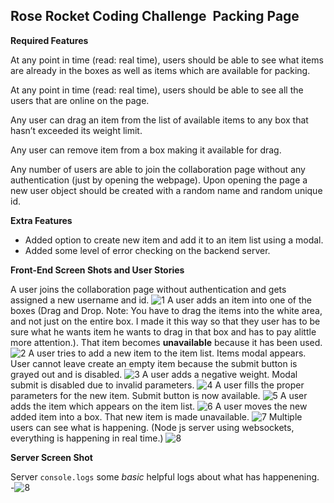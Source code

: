 ## Rose Rocket Coding Challenge ­ Packing Page

**Required Features**

At any point in time (read: real time), users should be able to see what items are already in the boxes as well as items which are available for packing.

At any point in time (read: real time), users should be able to see all the users that are online on the page.

Any user can drag an item from the list of available items to any box that hasn’t exceeded its weight limit.

Any user can remove item from a box making it available for drag.

Any number of users are able to join the collaboration page without any authentication (just by opening the webpage). Upon opening the page a new user object should be created with a random name and random unique id.

**Extra Features**

- Added option to create new item and add it to an item list using a modal.
- Added some level of error checking on the backend server.

**Front-End Screen Shots and User Stories**

A user joins the collaboration page without authentication and gets assigned a new username and id.
![1](https://github.com/vasiliy-klimkin/RoseRocketTest/blob/master/docs/images/rr1main_menu.png?raw=true)
A user adds an item into one of the boxes (Drag and Drop. Note: You have to drag the items into the white area, and not just on the entire box. I made it this way so that they user has to be sure what he wants item he wants to drag in that box and has to pay alittle more attention.). That item becomes **unavailable** because it has been used.
![2](https://github.com/vasiliy-klimkin/RoseRocketTest/blob/master/docs/images/rr2ItemsAddedAndGrayedOut.png?raw=true)
A user tries to add a new item to the item list. Items modal appears. User cannot leave create an empty item because the submit button is grayed out and is disabled.
![3](https://github.com/vasiliy-klimkin/RoseRocketTest/blob/master/docs/images/rr3AddNewItemModal.png?raw=true)
A user adds a negative weight. Modal submit is disabled due to invalid parameters.
![4](https://github.com/vasiliy-klimkin/RoseRocketTest/blob/master/docs/images/rr4addNewItemModalUnacceptableParams.png?raw=true)
A user fills the proper parameters for the new item. Submit button is now available.
![5](https://github.com/vasiliy-klimkin/RoseRocketTest/blob/master/docs/images/rr4addNewItemModalAcceptableParams.png?raw=true)
A user adds the item which appears on the item list.
![6](https://github.com/vasiliy-klimkin/RoseRocketTest/blob/master/docs/images/rr5AddedItem.png?raw=true)
A user moves the new added item into a box. That new item is made unavailable.
![7](https://github.com/vasiliy-klimkin/RoseRocketTest/blob/master/docs/images/rr6AddedItemMovedIntoBoxAndUnavailable.png?raw=true)
Multiple users can see what is happening. (Node js server using websockets, everything is happening in real time.)
![8](https://github.com/vasiliy-klimkin/RoseRocketTest/blob/master/docs/images/rr7MultiUser.png?raw=true)

**Server Screen Shot**

Server `console.logs` some *basic* helpful logs about what has happenening.
-![8](https://github.com/vasiliy-klimkin/RoseRocketTest/blob/master/docs/images/rr8ServerConsoleLogs.png?raw=true)